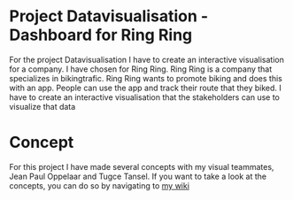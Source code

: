 # Project Datavisualisation - Dashboard for Ring Ring

For the project Datavisualisation I have to create an interactive visualisation for a company. I have chosen for Ring Ring. Ring Ring is a company that specializes in bikingtrafic. Ring Ring wants to promote biking and does this with an app. People can use the app and track their route that they biked. I have to create an interactive visualisation that the stakeholders can use to visualize that data

# Concept

For this project I have made several concepts with my visual teammates, Jean Paul Oppelaar and Tugce Tansel. If you want to take a look at the concepts, you can do so by navigating to [my wiki](https://github.com/marcoFijan/projectDatavisualisation/wiki)
